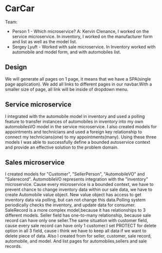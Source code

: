 # CarCar

Team:

* Person 1 - Which microservice? A: Kervin Clenance, I worked on the service microservice. In inventory, I worked on the manufacturer form and list as well as the model list.
* Sergey Lyuft - Worked with sale microservice. In Inventory worked with automobile and model form, and with automobiles list.


## Design
We will generate all pages on 1 page, it means that we have a SPA(single page application). We add all links to different pages in our navbar.With a smaller size of page, all link will be inside of dropdown menu.

## Service microservice

I integrated with the automobile model in inventory and used a polling feature to transfer instances of automobiles in inventory into my own automobilesVO model in the service microservice. I also created models for appointments and technicians and used a foreign key relationship to connect my technicians(one) to my appointments(many). Using these three models I was able to successfully define a bounded autoservice context and provide an effective solution to the problem domain.

## Sales microservice

I created models for "Customer", "SellerPerson", "AutomobileVO" and "Salerecord". AutomobileVO represents integration with the "inventory" microservice. Cause every microservice is a bounded context, we have to prevent chance to change inventory data within our sale data, we have to create Automobile value object. New value object has access to get inventory data via polling, but can not change this data.Polling system periodically checks the inventory, and update data for consumer.
SaleRecord is a more complex model,because it has relationships to 3 different models. Seller field has one-to-many relationship, because sale record can have only one seller.The same situation with customer field, cause every sale record can have only 1 customer.I set PROTECT for delete option in all 3 field, cause i think we have to keep all data if we want to delete piece of data. 
Also I created from for seller, customer, sale record, automobile, and model. And list pages for automobiles,sellers and sale records.
